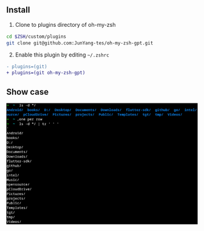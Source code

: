 ## Install

1. Clone to plugins directory of oh-my-zsh
```zsh
cd $ZSH/custom/plugins 
git clone git@github.com:JunYang-tes/oh-my-zsh-gpt.git
```

2. Enable this plugin by editing `~/.zshrc`
```diff
- plugins=(git)
+ plugins=(git oh-my-zsh-gpt)
```

## Show case
![](./screenshot.png)
